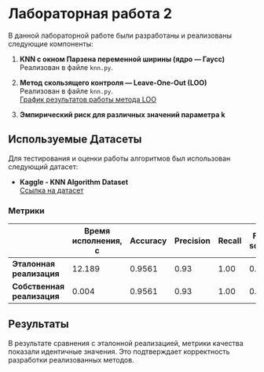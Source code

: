 # Лабораторная работа 2

В данной лабораторной работе были разработаны и реализованы следующие компоненты:

1. **KNN с окном Парзена переменной ширины (ядро — Гаусс)**  
   Реализован в файле `knn.py`.

2. **Метод скользящего контроля — Leave-One-Out (LOO)**  
   Реализован в файле `knn.py`.  
   [График результатов работы метода LOO](images/loo_results.png)

3. **Эмпирический риск для различных значений параметра k**

## Используемые Датасеты

Для тестирования и оценки работы алгоритмов был использован следующий датасет:

- **Kaggle - KNN Algorithm Dataset**  
  [Ссылка на датасет](https://www.kaggle.com/datasets/gkalpolukcu/knn-algorithm-dataset)


### Метрики

|                        | Время исполнения, с | Accuracy | Precision | Recall | F1-score | Precision | Recall | F1-score|
|------------------------|---------------------|----------|---------------|------------|--------------|---------------|------------|--------------|
| **Эталонная реализация**   | 12.189            | 0.9561   | 0.93          | 1.00       | 0.97         | 1.00          | 0.88       | 0.94         |
| **Собственная реализация** | 0.004             | 0.9561   | 0.93          | 1.00       | 0.97         | 1.00          | 0.88       | 0.94         |

## Результаты

В результате сравнения с эталонной реализацией, метрики качества показали идентичные значения. Это подтверждает корректность разработки реализованных методов.